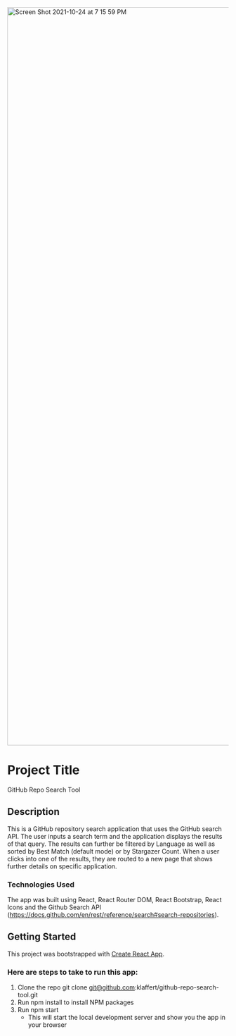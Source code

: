 <img width="1677" alt="Screen Shot 2021-10-24 at 7 15 59 PM" src="https://user-images.githubusercontent.com/49892991/138725410-1085c929-532e-42ac-a914-d1f46d09d05b.png">


# Project Title

GitHub Repo Search Tool 

## Description

This is a GitHub repository search application that uses the GitHub search API. The user inputs a search term and the application displays the results of that query. The results can further be filtered by Language as well as sorted by Best Match (default mode) or by Stargazer Count. When a user clicks into one of the results, they are routed to a new page that shows further details on specific application.

### Technologies Used

The app was built using React, React Router DOM, React Bootstrap, React Icons and the Github Search API (https://docs.github.com/en/rest/reference/search#search-repositories). 

## Getting Started

This project was bootstrapped with [Create React App](https://github.com/facebook/create-react-app).

### Here are steps to take to run this app:

1. Clone the repo git clone git@github.com:klaffert/github-repo-search-tool.git
2. Run npm install to install NPM packages
3. Run npm start
    * This will start the local development server and show you the app in your browser
